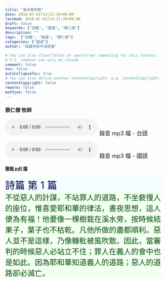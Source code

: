 ```yaml
---
title: "溪水旁的樹"
date: 2018-07-01T14:21:20+08:00
lastmod: 2018-07-01T14:21:20+08:00
draft: false
keywords: ["詩篇", "證道", "蔡仁傑"]
description: ""
tags:  ["詩篇", "證道", "蔡仁傑"]
categories: ["證道"]
author: "高雄市和平浸信會"

# You can also close(false) or open(true) something for this content.
# P.S. comment can only be closed
comment: false
toc: false
autoCollapseToc: true
# You can also define another contentCopyright. e.g. contentCopyright: "This is another copyright."
contentCopyright: false
reward: false
mathjax: false
---
```


### 蔡仁傑 牧師

<audio controls src="https://hbc.nctu.me/mp3-s/s20180701t.mp3"></audio><font size="4"> 錄音 mp3 檔 - 台語</font>

<audio controls src="https://hbc.nctu.me/mp3-s/s20180701c.mp3"></audio><font size="4"> 錄音 mp3 檔 - 國語</font>

#### [簡報 pdf 檔](/pdf-s/s20180701.pdf "溪水旁的樹")

<div style="background-color:#F2FFFF"><font size="6", color="#000050">
詩篇 第 1 篇
</font>
</div>

<div style="background-color:#F2FFF2"><font size="5", color="005000">
不從惡人的計謀，不站罪人的道路，不坐褻慢人的座位，惟喜愛耶和華的律法，晝夜思想，這人便為有福！他要像一棵樹栽在溪水旁，按時候結果子，葉子也不枯乾。凡他所做的盡都順利。惡人並不是這樣，乃像糠粃被風吹散。因此，當審判的時候惡人必站立不住；罪人在義人的會中也是如此。因為耶和華知道義人的道路；惡人的道路卻必滅亡。
</font>
</div>